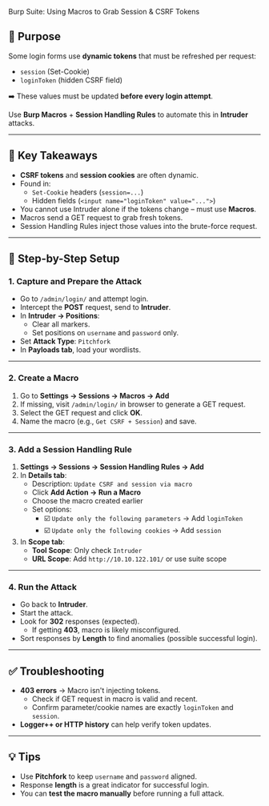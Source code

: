 
Burp Suite: Using Macros to Grab Session & CSRF Tokens
## 🧠 Purpose
Some login forms use **dynamic tokens** that must be refreshed per request:
- `session` (Set-Cookie)
- `loginToken` (hidden CSRF field)

➡️ These values must be updated **before every login attempt**.

Use **Burp Macros** + **Session Handling Rules** to automate this in **Intruder** attacks.

---
## 🔄 Key Takeaways
- **CSRF tokens** and **session cookies** are often dynamic.
- Found in:
  - `Set-Cookie` headers (`session=...`)
  - Hidden fields (`<input name="loginToken" value="...">`)
- You cannot use Intruder alone if the tokens change – must use **Macros**.
- Macros send a GET request to grab fresh tokens.
- Session Handling Rules inject those values into the brute-force request.

---
## 🔧 Step-by-Step Setup

### 1. Capture and Prepare the Attack
- Go to `/admin/login/` and attempt login.
- Intercept the **POST** request, send to **Intruder**.
- In **Intruder → Positions**:
  - Clear all markers.
  - Set positions on `username` and `password` only.
- Set **Attack Type**: `Pitchfork`
- In **Payloads tab**, load your wordlists.

---
### 2. Create a Macro
1. Go to **Settings → Sessions → Macros → Add**
2. If missing, visit `/admin/login/` in browser to generate a GET request.
3. Select the GET request and click **OK**.
4. Name the macro (e.g., `Get CSRF + Session`) and save.

---
### 3. Add a Session Handling Rule
1. **Settings → Sessions → Session Handling Rules → Add**
2. In **Details tab**:
   - Description: `Update CSRF and session via macro`
   - Click **Add Action → Run a Macro**
   - Choose the macro created earlier
   - Set options:
     - ☑️ `Update only the following parameters` → Add `loginToken`
     - ☑️ `Update only the following cookies` → Add `session`
3. In **Scope tab**:
   - **Tool Scope**: Only check `Intruder`
   - **URL Scope**: Add `http://10.10.122.101/` or use suite scope

---
### 4. Run the Attack
- Go back to **Intruder**.
- Start the attack.
- Look for **302** responses (expected).
  - If getting **403**, macro is likely misconfigured.
- Sort responses by **Length** to find anomalies (possible successful login).

---
## ✅ Troubleshooting

- **403 errors** → Macro isn't injecting tokens.
  - Check if GET request in macro is valid and recent.
  - Confirm parameter/cookie names are exactly `loginToken` and `session`.
- **Logger++ or HTTP history** can help verify token updates.

---
## 💡 Tips
- Use **Pitchfork** to keep `username` and `password` aligned.
- Response **length** is a great indicator for successful login.
- You can **test the macro manually** before running a full attack.

